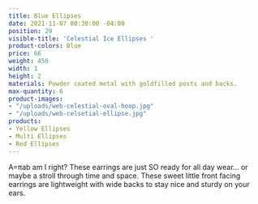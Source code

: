 ```yaml
---
title: Blue Ellipses
date: 2021-11-07 00:30:00 -04:00
position: 29
visible-title: 'Celestial Ice Ellipses '
product-colors: Blue
price: 66
weight: 450
width: 1
height: 2
materials: Powder coated metal with goldfilled posts and backs.
max-quantity: 6
product-images:
- "/uploads/web-celestial-oval-hoop.jpg"
- "/uploads/web-celsetial-ellipse.jpg"
products:
- Yellow Ellipses
- Multi Ellipses
- Red Ellipses
---
```


A=πab am I right? These earrings are just SO ready for all day wear... or maybe a stroll through time and space. These sweet little front facing earrings are lightweight with wide backs to stay nice and sturdy on your ears. 